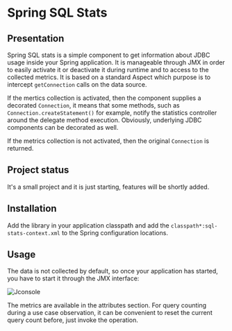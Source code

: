 # Spring SQL Stats
## Presentation
Spring SQL stats is a simple component to get information about JDBC usage inside your Spring application. It is manageable through JMX in order to easily activate it or deactivate it during runtime and to access to the collected metrics.
It is based on a standard Aspect which purpose is to intercept `getConnection` calls on the data source.

If the mertics collection is activated, then the component supplies a decorated `Connection`, it means that some methods, such as `Connection.createStatement()` for example, notify the statistics controller around the delegate method execution. Obviously, underlying JDBC components can be decorated as well.

If the metrics collection is not activated, then the original `Connection` is returned.
## Project status
It's a small project and it is just starting, features will be shortly added.
## Installation
Add the library in your application classpath and add the `classpath*:sql-stats-context.xml` to the Spring configuration locations.
## Usage
The data is not collected by default, so once your application has started, you have to start it through the JMX interface:

![Jconsole](http://i.imgur.com/lYjjd.png "JConsole")

The metrics are available in the attributes section. For query counting during a use case observation, it can be convenient to reset the current query count before, just invoke the operation.